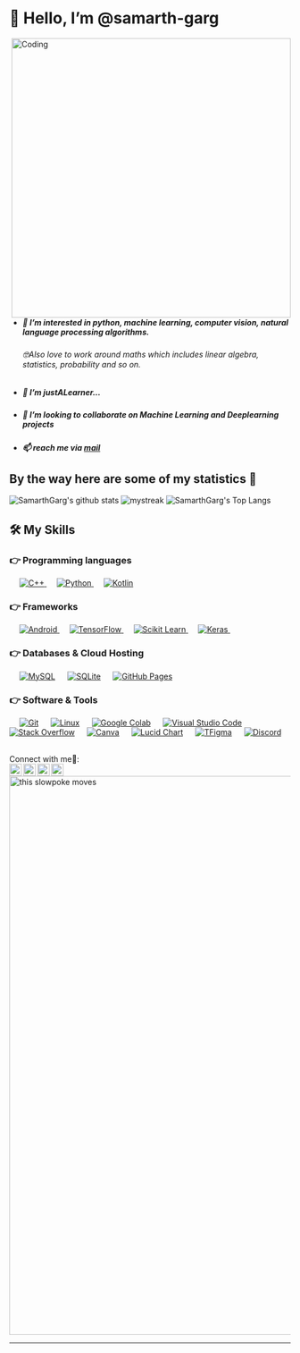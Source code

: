  # 👋 Hello, I’m @samarth-garg
<img align="right" alt="Coding" width="500" src="https://user-images.githubusercontent.com/76812408/147843697-2c4bf6bf-0a9e-42f4-9312-163c82b6b765.png">

- ##### 👀 I’m interested in python, machine learning, computer vision, natural language processing algorithms.
  ###### 🤓Also love to work around maths which includes linear algebra, statistics, probability and so on.
- ##### 🌱 I’m justALearner...
- ##### 💞️ I’m looking to collaborate on Machine Learning and Deeplearning projects
- ##### 📫 reach me via [mail](https://mail.google.com/mail/u/0/#inbox)
## By the way here are some of my statistics 🚀
![SamarthGarg's github stats](https://github-readme-stats.vercel.app/api?username=SamarthGarg09&show_icons=true&theme=tokyonight)
<img src="https://github-readme-streak-stats.herokuapp.com/?user=SamarthGarg09&theme=tokyonight" alt="mystreak"/>
![SamarthGarg's Top Langs](https://github-readme-stats.vercel.app/api/top-langs/?username=SamarthGarg09&theme=tokyonight&layout=compact)

## 🛠️ My Skills

### 👉 Programming languages
<p align="left"> 
&emsp;
  <a href="https://www.cplusplus.com/">
    <img alt="C++" src="https://img.shields.io/badge/Cpp-0175C2?style=for-the-badge&logo=Cpp&logoColor=white"/>
  </a>
&emsp;
<a href="https://python.org/">
    <img alt="Python" src="https://img.shields.io/badge/Python-FFD43B?style=for-the-badge&logo=python&logoColor=darkgreen"/>
  </a>
  &emsp;
<a href="https://https://kotlinlang.org/">
    <img alt="Kotlin" src="https://img.shields.io/badge/Kotlin-ED8B00?style=for-the-badge&logo=Kotlin&logoColor=white"/>
  </a>


</p>

### 👉 Frameworks
<p align="left"> 
&emsp;
  <a href=https://www.android.com/" target="_blank"> 
     <img alt="Android" src="https://img.shields.io/badge/Android-02569B?style=for-the-badge&logo=Android&logoColor=white">
   </a>
  &emsp; 
  <a href="https://www.tensorflow.org/" target="_blank"> 
   <img alt="TensorFlow" src="https://img.shields.io/badge/TensorFlow-FF6F00?style=for-the-badge&logo=TensorFlow&logoColor=white">
  </a>   
  &emsp;
  <a href="https://scikit-learn.org/" target="_blank">
    <img alt="Scikit Learn" src="https://img.shields.io/badge/scikit_learn-F7931E?style=for-the-badge&logo=scikit-learn&logoColor=white">
  </a> 
   &emsp;
  <a href="https://keras.io/" target="_blank"> 
    <img alt="Keras" src="https://img.shields.io/badge/Keras-D00000?style=for-the-badge&logo=Keras&logoColor=white"/>
  </a>
  &emsp;
  </p>

### 👉 Databases & Cloud Hosting
<p align="left">
  &emsp;
    <a href="https://www.mysql.com/"><img alt="MySQL" src="https://img.shields.io/badge/MySQL-00000F?style=for-the-badge&logo=mysql&logoColor=white"></a>
  &emsp;
    <a href="https://www.sqlite.org/"><img alt="SQLite" src ="https://img.shields.io/badge/SQLite-07405E?style=for-the-badge&logo=sqlite&logoColor=white"/></a>
  &emsp;
    <a href="https://www.github.com"><img alt="GitHub Pages" src="https://img.shields.io/badge/GitHub-100000?style=for-the-badge&logo=github&logoColor=white"></a>
  &emsp;
 </p>

 ### 👉 Software & Tools
 
<p>
    &emsp;
    <a href="#"><img alt="Git" src="https://img.shields.io/badge/Git-F05032?style=for-the-badge&logo=git&logoColor=white"></a>
    &emsp;
    <a href="#"><img alt="Linux" src="https://img.shields.io/badge/Linux-FCC624?style=for-the-badge&logo=linux&logoColor=black"></a>
    &emsp;
    <a href="#"><img alt="Google Colab" src="https://img.shields.io/badge/Colab-F9AB00?style=for-the-badge&logo=googlecolab&color=525252"></a>
     &emsp;
    <a href="#"><img alt="Visual Studio Code" src="https://img.shields.io/badge/Visual_Studio_Code-0078D4?style=for-the-badge&logo=visual%20studio%20code&logoColor=white"></a>
    &emsp;
    <a href="#"><img alt="Stack Overflow" src="https://img.shields.io/badge/Stack_Overflow-FE7A16?style=for-the-badge&logo=stack-overflow&logoColor=white"></a>
    &emsp;
    <a href="#"><img alt="Canva" src="https://img.shields.io/badge/Canva-35BF5C?style=for-the-badge&logo=Canva&logoColor=white"></a>
    &emsp;
    <a href="#"><img alt="Lucid Chart" src="https://img.shields.io/badge/Lucidchart-35BF5C?style=for-the-badge&logo=Lucidchart&logoColor=white"></a>
    &emsp;
    <a href="#"><img alt="TFigma" src="https://img.shields.io/badge/Figma-F24E1E?style=for-the-badge&logo=figma&logoColor=white"></a>
    &emsp; <a href="#"><img alt="Discord" src="https://img.shields.io/badge/Discord-0052CC?style=for-the-badge&logo=Discord&logoColor=white"></a>
    &emsp;
    
</p>
                                                                                                                                
<summary> Connect with me🤝: </summary>  
                                                                                                                                            
                                                                                                                                              
                                                                                                                                            
<a href="https://t.me/samarth_garg09">
  <img align="left" alt="Dave's Telegram" width="22px" src="https://web.telegram.org/img/logo_share.png" />

<a href="https://samarthgarg92001@gmail.com">
<img src="https://www.freepnglogos.com/uploads/logo-gmail-png/logo-gmail-png-brand-brands-gmail-logo-logos-icon-22.png" width="22" alt="logo gmail png brand brands gmail logo logos icon" /></a>                                     
                              
<a href="https://github.com/SamarthGarg09">
  <img align="left" alt="Dave's Github" width="22px" src="https://upload.wikimedia.org/wikipedia/commons/thumb/a/ae/Github-desktop-logo-symbol.svg/1024px-Github-desktop-logo-symbol.svg.png" width="22px" align="left"/>
</a>


<a href="https://www.linkedin.com/in/samarth-garg-a16145202/">
  <img align="left" alt="Dave's Linkdein" width="22px" src="https://cdn3.iconfinder.com/data/icons/inficons/512/linkedin.png" />
</a>

<br/>
 
                              
<img src="https://tenor.com/view/inception-deeper-go-deeper-we-need-to-go-deeper-leonardo-di-caprio-gif-16756828.gif" alt="this slowpoke moves"  width="1000" />

------
<!---
samarth-garg625/samarth-garg625 is a ✨ special ✨ repository because its `README.md` (this file) appears on your GitHub profile.
You can click the Preview link to take a look at your changes.
--->
